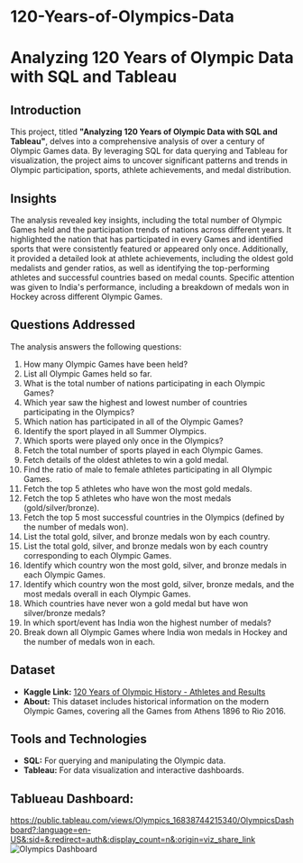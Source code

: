 # 120-Years-of-Olympics-Data
# Analyzing 120 Years of Olympic Data with SQL and Tableau

## Introduction

This project, titled **"Analyzing 120 Years of Olympic Data with SQL and Tableau"**, delves into a comprehensive analysis of over a century of Olympic Games data. By leveraging SQL for data querying and Tableau for visualization, the project aims to uncover significant patterns and trends in Olympic participation, sports, athlete achievements, and medal distribution.

## Insights

The analysis revealed key insights, including the total number of Olympic Games held and the participation trends of nations across different years. It highlighted the nation that has participated in every Games and identified sports that were consistently featured or appeared only once. Additionally, it provided a detailed look at athlete achievements, including the oldest gold medalists and gender ratios, as well as identifying the top-performing athletes and successful countries based on medal counts. Specific attention was given to India's performance, including a breakdown of medals won in Hockey across different Olympic Games.

## Questions Addressed

The analysis answers the following questions:

1. How many Olympic Games have been held?
2. List all Olympic Games held so far.
3. What is the total number of nations participating in each Olympic Games?
4. Which year saw the highest and lowest number of countries participating in the Olympics?
5. Which nation has participated in all of the Olympic Games?
6. Identify the sport played in all Summer Olympics.
7. Which sports were played only once in the Olympics?
8. Fetch the total number of sports played in each Olympic Games.
9. Fetch details of the oldest athletes to win a gold medal.
10. Find the ratio of male to female athletes participating in all Olympic Games.
11. Fetch the top 5 athletes who have won the most gold medals.
12. Fetch the top 5 athletes who have won the most medals (gold/silver/bronze).
13. Fetch the top 5 most successful countries in the Olympics (defined by the number of medals won).
14. List the total gold, silver, and bronze medals won by each country.
15. List the total gold, silver, and bronze medals won by each country corresponding to each Olympic Games.
16. Identify which country won the most gold, silver, and bronze medals in each Olympic Games.
17. Identify which country won the most gold, silver, bronze medals, and the most medals overall in each Olympic Games.
18. Which countries have never won a gold medal but have won silver/bronze medals?
19. In which sport/event has India won the highest number of medals?
20. Break down all Olympic Games where India won medals in Hockey and the number of medals won in each.

## Dataset

- **Kaggle Link:** [120 Years of Olympic History - Athletes and Results](https://www.kaggle.com/datasets/heesoo37/120-years-of-olympic-history-athletes-and-results)
- **About:** This dataset includes historical information on the modern Olympic Games, covering all the Games from Athens 1896 to Rio 2016.

## Tools and Technologies

- **SQL:** For querying and manipulating the Olympic data.
- **Tableau:** For data visualization and interactive dashboards.

## Tablueau Dashboard: 
https://public.tableau.com/views/Olympics_16838744215340/OlympicsDashboard?:language=en-US&:sid=&:redirect=auth&:display_count=n&:origin=viz_share_link
![Olympics Dashboard](https://github.com/user-attachments/assets/d014d20a-dbe2-4a9b-a114-db2b1f55cf18)
